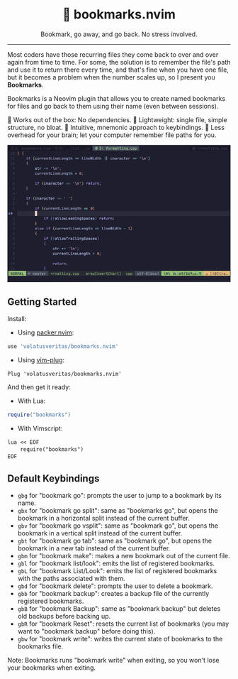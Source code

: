 <h1 align="center">🔖 bookmarks.nvim</h1>
<p align="center">Bookmark, go away, and go back. No stress involved.</p>

---

Most coders have those recurring files they come back to over and over again
from time to time. For some, the solution is to remember the file's path and
use it to return there every time, and that's fine when you have one file, but
it becomes a problem when the number scales up, so I present you **Bookmarks**.

Bookmarks is a Neovim plugin that allows you to create named bookmarks for
files and go back to them using their name (even between sessions).

🌟 Works out of the box: No dependencies.
🌟 Lightweight: single file, simple structure, no bloat.
🌟 Intuitive, mnemonic approach to keybindings.
🌟 Less overhead for your brain; let your computer remember file paths for you.

![A showcase of bookmarks.nvim](img/bookmarks-nvim-showcase.gif)

## Getting Started

Install:

- Using [packer.nvim](https://github.com/wbthomason/packer.nvim):
```lua
use 'volatusveritas/bookmarks.nvim'
```

- Using [vim-plug](https://github.com/junegunn/vim-plug):
```vim
Plug 'volatusveritas/bookmarks.nvim'
```

And then get it ready:

- With Lua:
```lua
require("bookmarks")
```

- With Vimscript:
```vim
lua << EOF
    require("bookmarks")
EOF
```

## Default Keybindings

- `gbg` for "bookmark go": prompts the user to jump to a bookmark by its name.
- `gbx` for "bookmark go split": same as "bookmarks go", but opens the bookmark
  in a horizontal split instead of the current buffer.
- `gbv` for "bookmark go vsplit": same as "bookmark go", but opens the
  bookmark in a vertical split instead of the current buffer.
- `gbt` for "bookmark go tab": same as "bookmark go", but opens the bookmark in
  a new tab instead of the current buffer.
- `gbm` for "bookmark make": makes a new bookmark out of the current file.
- `gbl` for "bookmark list/look": emits the list of registered bookmarks.
- `gbL` for "bookmark List/Look": emits the list of registered
  bookmarks with the paths associated with them.
- `gbd` for "bookmark delete": prompts the user to delete a bookmark.
- `gbb` for "bookmark backup": creates a backup file of the currently
  registered bookmarks.
- `gbB` for "bookmark Backup": same as "bookmark backup" but deletes old
  backups before backing up.
- `gbR` for "bookmark Reset": resets the current list of bookmarks (you may
  want to "bookmark backup" before doing this).
- `gbw` for "bookmark write": writes the current state of bookmarks to the
  bookmarks file.

Note: Bookmarks runs "bookmark write" when exiting, so you won't lose your
bookmarks when exiting.
